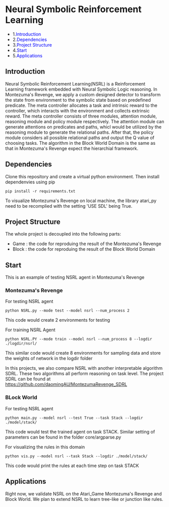 # Neural Symbolic Reinforcement Learning


- 1.<font color=#0000FF>Introduction</font>[](#Introduction)
- 2.<font color=#0000FF>Dependencies</font>
- 3.<font color=#0000FF>Project Structure</font>
- 4.<font color=#0000FF>Start</font>
- 5.<font color=#0000FF>Applications</font>

## **Introduction**

Neural Symbolic Reinforcement Learning(NSRL) is a Reinforcement Learning framework embedded with Neural Symbolic Logic reasoning. In Montezuma's Revenge, we apply a custom designed detector to transform the state from environment to the symbolic state based on predefined predicate. The meta controller allocates a task and intrinsic reward to the controller, which 
interacts with the environment and collects extrinsic reward. The meta controller consists of three modules, attention module, reasoning module and policy module respectively. The attention module can generate attentions on predicates and paths, whicl would be utilized by the reasoning module to generate the relational paths. After that, the policy module considers all possible relational paths and output the Q value of choosing tasks. The algorithm in the Block World Domain is the same as that in Montezuma's Revenge expect the hierarchial framework. 




## **Dependencies**

Clone this repository and create a virtual python environment. Then install dependenvies using pip

    pip install -r requirements.txt

To visualize Montezuma's Revenge on local machine, the library atari_py need to be recomplied with the setting 'USE SDL' being True.

## **Project Structure**
The whole project is decoupled into the following parts:

- Game : the code for reproduing the result of the Montezuma's Revenge
- Block : the code for reproduing the result of the Block World Domain

## **Start**
This is an example of testing NSRL agent in Montezuma's Revenge

### Montezuma's Revenge

For testing NSRL agent

    python NSRL.py --mode test --model nsrl --num_process 2

This  code would create 2 environments for testing

For training NSRL Agent

    python NSRL.PY --mode train --model nsrl --num_process 8 --logdir ./logdir/nsrl/

This similar code would create 8 environments for sampling data and store the weights of network in the logdir folder

In this projects, we also compare NSRL with another interpretable algorithm SDRL. These two algorithms all perform reasoning on task level. The project SDRL can be found at 
<https://github.com/daomingAU/MontezumaRevenge_SDRL>



### BLock World

For testing NSRL agent

`python main.py --model nsrl --test True --task Stack --logdir ./model/stack/`

This code would test the trained agent on task STACK. Similar setting of parameters can be found in the folder core/argparse.py 

For visualizing the rules in this domain

`python vis.py --model nsrl --task Stack --logdir ./model/stack/`

This code would print the rules at each time step on task STACK




## **Applications**

Right now, we validate NSRL on the Atari_Game Montezuma's Revenge and Block World. We plan to extend NSRL to learn tree-like or junction like rules.
